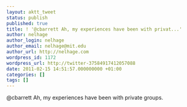 ```yaml
---
layout: aktt_tweet
status: publish
published: true
title: ! '@cbarrett Ah, my experiences have been with privat...'
author: nelhage
author_login: nelhage
author_email: nelhage@mit.edu
author_url: http://nelhage.com
wordpress_id: 1172
wordpress_url: http://twitter-37584917412057088
date: 2011-02-15 14:51:57.000000000 +01:00
categories: []
tags: []
---
```

@cbarrett Ah, my experiences have been with private groups.
